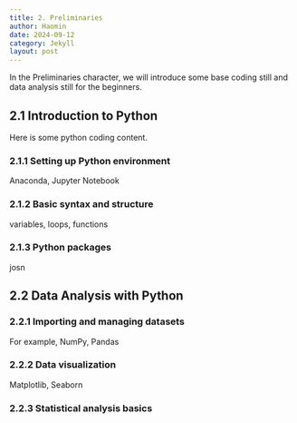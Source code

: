 ```yaml
---
title: 2. Preliminaries
author: Haomin
date: 2024-09-12
category: Jekyll
layout: post
---
```


In the Preliminaries character, we will introduce some base coding still and data analysis still for the beginners.

2.1 Introduction to Python
-------------
Here is some python coding content.
### 2.1.1 Setting up Python environment
Anaconda, Jupyter Notebook
### 2.1.2 Basic syntax and structure
variables, loops, functions
### 2.1.3 Python packages
josn

2.2 Data Analysis with Python
-------------
### 2.2.1 Importing and managing datasets
For example, NumPy, Pandas
### 2.2.2 Data visualization
Matplotlib, Seaborn
### 2.2.3 Statistical analysis basics
